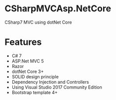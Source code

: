 # CSharpMVCAsp.NetCore
CSharp7 MVC using dotNet Core

Features
=========
* C# 7
* ASP.Net MVC 5
* Razor
* dotNet Core 3+
* SOLID design principle
* Dependency Injection and Controllers
* Using Visual Studio 2017 Community Edition
* Bootstrap template 4+
